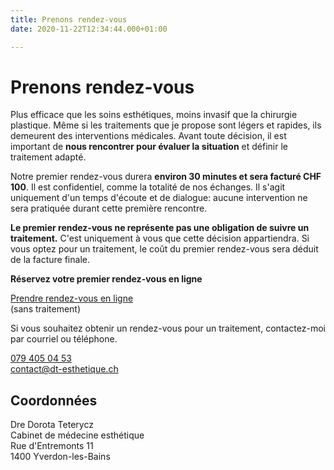 ```yaml
---
title: Prenons rendez-vous
date: 2020-11-22T12:34:44.000+01:00

---
```

# Prenons rendez-vous

Plus efficace que les soins esthétiques, moins invasif que la chirurgie plastique. Même si les traitements que je propose sont légers et rapides, ils demeurent des interventions médicales. Avant toute décision, il est important de **nous rencontrer pour évaluer la situation** et définir le traitement adapté.

Notre premier rendez-vous durera **environ 30 minutes et sera facturé CHF 100**. Il est confidentiel, comme la totalité de nos échanges. Il s'agit uniquement d'un temps d'écoute et de dialogue: aucune intervention ne sera pratiquée durant cette première rencontre.

**Le premier rendez-vous ne représente pas une obligation de suivre un traitement.** C'est uniquement à vous que cette décision appartiendra. Si vous optez pour un traitement, le coût du premier rendez-vous sera déduit de la facture finale.

**Réservez votre premier rendez-vous en ligne**

[Prendre rendez-vous en ligne](# "#")  
(sans traitement)  
  
Si vous souhaitez obtenir un rendez-vous pour un traitement, contactez-moi par courriel ou téléphone.

[079 405 04 53]()  
[contact@dt-esthetique.ch]()

## Coordonnées

Dre Dorota Teterycz  
Cabinet de médecine esthétique  
Rue d'Entremonts 11  
1400 Yverdon-les-Bains